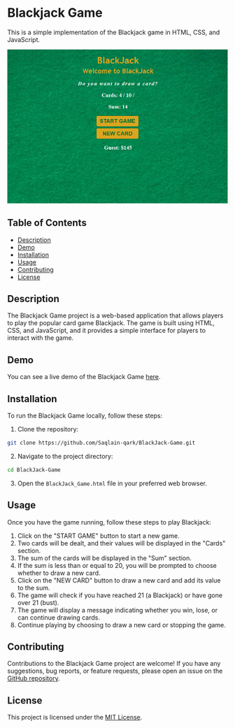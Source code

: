 # Blackjack Game

This is a simple implementation of the Blackjack game in HTML, CSS, and JavaScript.

![Blackjack Game](images/blackjack_demo.png)

## Table of Contents

- [Description](#description)
- [Demo](#demo)
- [Installation](#installation)
- [Usage](#usage)
- [Contributing](#contributing)
- [License](#license)

## Description

The Blackjack Game project is a web-based application that allows players to play the popular card game Blackjack. The game is built using HTML, CSS, and JavaScript, and it provides a simple interface for players to interact with the game.

## Demo

You can see a live demo of the Blackjack Game [here]().

## Installation

To run the Blackjack Game locally, follow these steps:

1. Clone the repository:

```bash
git clone https://github.com/Saqlain-qark/BlackJack-Game.git
```

2. Navigate to the project directory:

```bash
cd BlackJack-Game
```

3. Open the `BlackJack_Game.html` file in your preferred web browser.

## Usage

Once you have the game running, follow these steps to play Blackjack:

1. Click on the "START GAME" button to start a new game.
2. Two cards will be dealt, and their values will be displayed in the "Cards" section.
3. The sum of the cards will be displayed in the "Sum" section.
4. If the sum is less than or equal to 20, you will be prompted to choose whether to draw a new card.
5. Click on the "NEW CARD" button to draw a new card and add its value to the sum.
6. The game will check if you have reached 21 (a Blackjack) or have gone over 21 (bust).
7. The game will display a message indicating whether you win, lose, or can continue drawing cards.
8. Continue playing by choosing to draw a new card or stopping the game.

## Contributing

Contributions to the Blackjack Game project are welcome! If you have any suggestions, bug reports, or feature requests, please open an issue on the [GitHub repository](https://github.com/Saqlain-qark/BlackJack-Game/issues).

## License

This project is licensed under the [MIT License](LICENSE).
